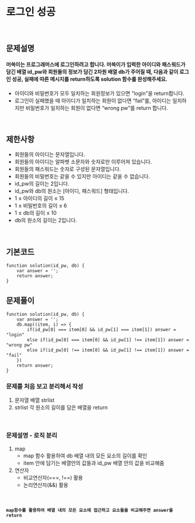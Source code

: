 # 로그인 성공

<br>

## 문제설명
#### 머쓱이는 프로그래머스에 로그인하려고 합니다. 머쓱이가 입력한 아이디와 패스워드가 담긴 배열 id_pw와 회원들의 정보가 담긴 2차원 배열 db가 주어질 때, 다음과 같이 로그인 성공, 실패에 따른 메시지를 return하도록 solution 함수를 완성해주세요.
* 아이디와 비밀번호가 모두 일치하는 회원정보가 있으면 "login"을 return합니다.
* 로그인이 실패했을 때 아이디가 일치하는 회원이 없다면 “fail”를, 아이디는 일치하지만 비밀번호가 일치하는 회원이 없다면 “wrong pw”를 return 합니다.

<br>

## 제한사항
* 회원들의 아이디는 문자열입니다.
* 회원들의 아이디는 알파벳 소문자와 숫자로만 이루어져 있습니다.
* 회원들의 패스워드는 숫자로 구성된 문자열입니다.
* 회원들의 비밀번호는 같을 수 있지만 아이디는 같을 수 없습니다.
* id_pw의 길이는 2입니다.
* id_pw와 db의 원소는 [아이디, 패스워드] 형태입니다.
* 1 ≤ 아이디의 길이 ≤ 15
* 1 ≤ 비밀번호의 길이 ≤ 6
* 1 ≤ db의 길이 ≤ 10
* db의 원소의 길이는 2입니다.

<br>

## 기본코드
```
function solution(id_pw, db) {
    var answer = '';
    return answer;
}
```


## 문제풀이
```
function solution(id_pw, db) {
    var answer = '';
    db.map((item, i) => {
        if(id_pw[0] === item[0] && id_pw[1] === item[1]) answer = "login"
        else if(id_pw[0] === item[0] && id_pw[1] !== item[1]) answer = "wrong pw"
        else if(id_pw[0] !== item[0] && id_pw[1] !== item[1]) answer = "fail"
    })
    return answer;
}
```
### 문제를 처음 보고 분리해서 작성
1. 문자열 배열 strlist
2. strlist 각 원소의 길이를 담은 배열을 return

<br>

### 문제설명 - 로직 분리
1. map
   - map 함수 활용하여 db 배열 내의 모든 요소의 길이를 확인
   - item 안에 담기는 배열안의 값들과 id_pw 배열 안의 값을 비교해줌
2. 연산자
   - 비교연산자(===, !==) 활용
   - 논리연산자(&&) 활용


<br>

#### `map함수를 활용하여 배열 내의 모든 요소에 접근하고 요소들을 비교해주면 answer을 return`
